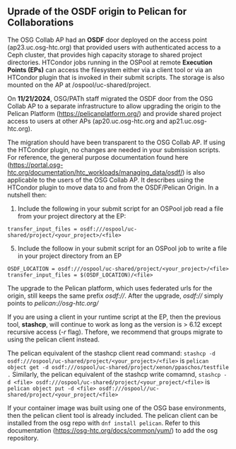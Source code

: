 ## Uprade of the OSDF origin to Pelican for Collaborations

The OSG Collab AP had an **OSDF** door deployed on the access point (ap23.uc.osg-htc.org) that provided users with authenticated access to a Ceph cluster, that provides high capacity storage to shared project directories. HTCondor jobs running in the OSPool at remote **Execution Points (EPs)** can access the filesystem either via a client tool or via an HTCondor plugin that is invoked in their submit scripts. The storage is also mounted on the AP at /ospool/uc-shared/project. 

On **11/21/2024**, OSG/PATh staff migrated the OSDF door from the OSG Collab AP to a separate infrastructure to allow upgrading the origin to the Pelican Platform (https://pelicanplatform.org/) and provide shared project access to users at other APs (ap20.uc.osg-htc.org and ap21.uc.osg-htc.org).

The migration should have been transparent to the OSG Collab AP. If using the HTCondor plugin, no changes are needed in your submission scripts. For reference, the general purpose documentation found here (https://portal.osg-htc.org/documentation/htc_workloads/managing_data/osdf/) is also applicable to the users of the OSG Collab AP. It describes using the HTCondor plugin to move data to and from the OSDF/Pelican Origin. 
In a nutshell then:

  1. Include the following in your submit script for an OSPool job read a file from your project directory at the EP:
  
    transfer_input_files = osdf:///ospool/uc-shared/project/<your_project>/<file>
  5. Include the folloow in your submit script for an OSPool job to write a file in your project directory from an EP

    OSDF_LOCATION = osdf:///ospool/uc-shared/project/<your_project>/<file>
    transfer_input_files = $(OSDF_LOCATION)/<file>
The upgrade to the Pelican platform, which uses federated urls for the origin, still keeps the same prefix *osdf://*. After the upgrade, *osdf://* simply points to *pelican://osg-htc.org/* 

If you are using a client in your runtime script at the EP, then the previous tool, **stashcp**, will continue to work as long as the version is > 6.12 except recursive access (*-r* flag). Thefore, we recommend that groups migrate to using the pelican client instead. 

The pelican equivalent of the stashcp client read command: `stashcp -d osdf:///ospool/uc-shared/project/<your_project>/<file>` is  `pelican object get -d osdf:///ospool/uc-shared/project/xenon/ppaschos/testfile .`
Similarly, the pelican equivalent of the stashcp write comamnd, `stashcp -d <file> osdf:///ospool/uc-shared/project/<your_project/<file>` is `pelican object put -d <file> osdf:///ospool//uc-shared/project/<your_project/<file>`

If your container image was built using one of the OSG base environments, then the pelican client tool is already included. The pelican client can be installed from the osg repo with `dnf install pelican`. Refer to this documentation (https://osg-htc.org/docs/common/yum/) to add the osg repository.

